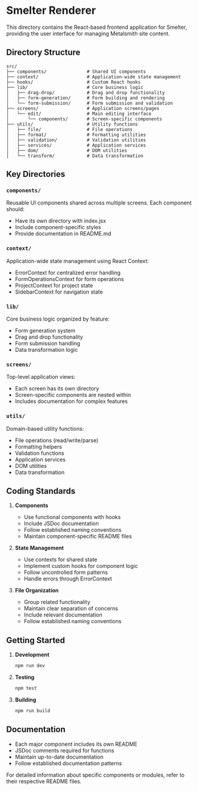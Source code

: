 # Smelter Renderer

This directory contains the React-based frontend application for Smelter, providing the user interface for managing Metalsmith site content.

## Directory Structure

```
src/
├── components/               # Shared UI components
├── context/                  # Application-wide state management
├── hooks/                    # Custom React hooks
├── lib/                      # Core business logic
│   ├── drag-drop/            # Drag and drop functionality
│   ├── form-generation/      # Form building and rendering
│   └── form-submission/      # Form submission and validation
├── screens/                  # Application screens/pages
│   └── edit/                 # Main editing interface
│       └── components/       # Screen-specific components
├── utils/                    # Utility functions
│   ├── file/                 # File operations
│   ├── format/               # Formatting utilities
│   ├── validation/           # Validation utilities
│   ├── services/             # Application services
│   ├── dom/                  # DOM utilities
│   └── transform/            # Data transformation
```

## Key Directories

### `components/`
Reusable UI components shared across multiple screens. Each component should:
- Have its own directory with index.jsx
- Include component-specific styles
- Provide documentation in README.md

### `context/`
Application-wide state management using React Context:
- ErrorContext for centralized error handling
- FormOperationsContext for form operations
- ProjectContext for project state
- SidebarContext for navigation state

### `lib/`
Core business logic organized by feature:
- Form generation system
- Drag and drop functionality
- Form submission handling
- Data transformation logic

### `screens/`
Top-level application views:
- Each screen has its own directory
- Screen-specific components are nested within
- Includes documentation for complex features

### `utils/`
Domain-based utility functions:
- File operations (read/write/parse)
- Formatting helpers
- Validation functions
- Application services
- DOM utilities
- Data transformation

## Coding Standards

1. **Components**
   - Use functional components with hooks
   - Include JSDoc documentation
   - Follow established naming conventions
   - Maintain component-specific README files

2. **State Management**
   - Use contexts for shared state
   - Implement custom hooks for component logic
   - Follow uncontrolled form patterns
   - Handle errors through ErrorContext

3. **File Organization**
   - Group related functionality
   - Maintain clear separation of concerns
   - Include relevant documentation
   - Follow established naming conventions

## Getting Started

1. **Development**
   ```bash
   npm run dev
   ```

2. **Testing**
   ```bash
   npm test
   ```

3. **Building**
   ```bash
   npm run build
   ```

## Documentation

- Each major component includes its own README
- JSDoc comments required for functions
- Maintain up-to-date documentation
- Follow established documentation patterns

For detailed information about specific components or modules, refer to their respective README files.
